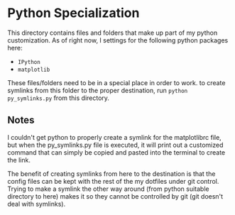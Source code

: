 Python Specialization
=====================

This directory contains files and folders that make up part of my python customization. As of right now, I settings for the following python packages here:

* `IPython`
* `matplotlib`

These files/folders need to be in a special place in order to work. to create symlinks from this folder to the proper destination, run `python py_symlinks.py` from this directory.

Notes
-----

I couldn't get python to properly create a symlink for the matplotlibrc file, but when the py_symlinks.py file is executed, it will print out a customized command that can simply be copied and pasted into the terminal to create the link.

The benefit of creating symlinks from here to the destination is that the config files can be kept with the rest of the my dotfiles under git control. Trying to make a symlink the other way around (from python suitable directory to here) makes it so they cannot be controlled by git (git doesn't deal with symlinks).

